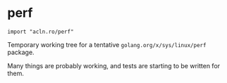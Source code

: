 perf
========

`import "acln.ro/perf"`

Temporary working tree for a tentative `golang.org/x/sys/linux/perf` package.

Many things are probably working, and tests are starting to be written for them.
